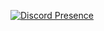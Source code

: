 [![Discord Presence](https://lanyard.cnrad.dev/api/820362947146153994)](https://discord.com/users/820362947146153994)
